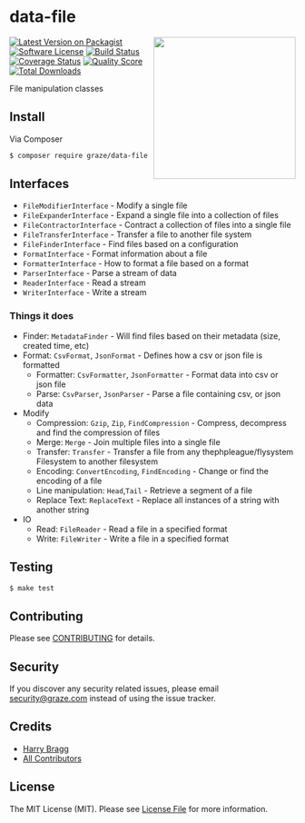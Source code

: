 # data-file

<img align="right" src="http://media1.giphy.com/media/Z8d1CTOi4ola0/giphy.gif" width="250px" />

[![Latest Version on Packagist](https://img.shields.io/packagist/v/graze/data-file.svg?style=flat-square)](https://packagist.org/packages/graze/data-file)
[![Software License](https://img.shields.io/badge/license-MIT-brightgreen.svg?style=flat-square)](LICENSE.md)
[![Build Status](https://img.shields.io/travis/graze/data-file/master.svg?style=flat-square)](https://travis-ci.org/graze/data-file)
[![Coverage Status](https://img.shields.io/scrutinizer/coverage/g/graze/data-file.svg?style=flat-square)](https://scrutinizer-ci.com/g/graze/data-file/code-structure)
[![Quality Score](https://img.shields.io/scrutinizer/g/graze/data-file.svg?style=flat-square)](https://scrutinizer-ci.com/g/graze/data-file)
[![Total Downloads](https://img.shields.io/packagist/dt/graze/data-file.svg?style=flat-square)](https://packagist.org/packages/graze/data-file)

File manipulation classes

## Install

Via Composer

```bash
$ composer require graze/data-file
```

## Interfaces

- `FileModifierInterface` - Modify a single file
- `FileExpanderInterface` - Expand a single file into a collection of files
- `FileContractorInterface` - Contract a collection of files into a single file
- `FileTransferInterface` - Transfer a file to another file system
- `FileFinderInterface` - Find files based on a configuration
- `FormatInterface` - Format information about a file
- `FormatterInterface` - How to format a file based on a format
- `ParserInterface` - Parse a stream of data
- `ReaderInterface` - Read a stream
- `WriterInterface` - Write a stream

### Things it does

- Finder: `MetadataFinder` - Will find files based on their metadata (size, created time, etc)
- Format: `CsvFormat`, `JsonFormat` - Defines how a csv or json file is formatted
  - Formatter: `CsvFormatter`, `JsonFormatter` - Format data into csv or json file
  - Parse: `CsvParser`, `JsonParser` - Parse a file containing csv, or json data
- Modify
  - Compression: `Gzip`, `Zip`, `FindCompression` - Compress, decompress and find the compression of files
  - Merge: `Merge` - Join multiple files into a single file
  - Transfer: `Transfer` - Transfer a file from any thephpleague/flysystem Filesystem to another filesystem
  - Encoding: `ConvertEncoding`, `FindEncoding` - Change or find the encoding of a file
  - Line manipulation: `Head`,`Tail` - Retrieve a segment of a file
  - Replace Text: `ReplaceText` - Replace all instances of a string with another string
- IO
  - Read: `FileReader` - Read a file in a specified format
  - Write: `FileWriter` - Write a file in a specified format

## Testing

```bash
$ make test
```

## Contributing

Please see [CONTRIBUTING](CONTRIBUTING.md) for details.

## Security

If you discover any security related issues, please email security@graze.com instead of using the issue tracker.

## Credits

- [Harry Bragg](https://github.com/h-bragg)
- [All Contributors](../../contributors)

## License

The MIT License (MIT). Please see [License File](LICENSE.md) for more information.
